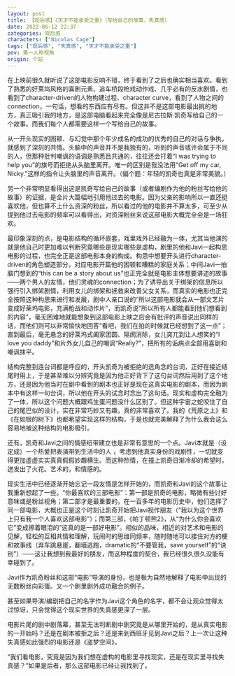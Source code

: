 ```yaml
---
layout: post
title: 【观后感】《天才不能承受之重》（写给自己的故事、失真感）
date: 2022-06-12 22:37
categories: 观后感
characters: ["Nicolas Cage"]
tags: ["观后感", "失真感", "天才不能承受之重"]
pov: 第一人称视角
origin: 个站
---
```


在上映前很久就听说了这部电影反响不错，终于看到了之后也确实相当喜欢。看到了熟悉的好莱坞风格的喜剧元素、追车桥段枪戏动作戏、几乎必有的反水剧情，也看到了character-driven的人物构建过程、character curve，看到了人物之间的connection，一句话，想看的东西应有尽有。但这并不是这部电影最出挑的地方，真正吸引我的地方，是这部电脑看起来完全像是尼古拉斯·凯奇写给自己的一个故事。而我们每个人都需要这样一个写给自己的故事。

从一开头现实的困顿、与幻觉中那个年少成名的成功的优秀的自己的对话与争执，就感到了深刻的共情。头脑中的声音并不是我独有的，听到的声音或许会属于不同的人，但那种批判嘲讽的语调是熟悉且共通的，往往还会打着“I was trying to help you”的旗号而拒绝从头脑里离开。唯一的区别是我没法用“Get off my car, Nicky.”这样的指令让头脑里的声音离开。（偏个题：年轻的凯奇也真是非常美貌。）

另一个非常明显看得出这是凯奇写给自己的故事（或者编剧作为他的粉丝写给他的故事）的证据，是全片大篇幅地引用他过去的电影。因为父亲的影响所以一直还挺喜欢他，但也算不上什么资深的粉丝，所以看过的他的电影并不算太多，可至少从提到他过去电影的频率可以看得出，对资深粉丝来说这部电影大概完全会是一场狂欢。

最印象深刻的点，是电影结构的循环嵌套，戏里戏外已经融为一体，尤其当他演的就是他自己时更加难以判断究竟哪些是现实哪些是虚构，剧里的他和Javi一起构思电影的过程，也完全正是这部电影本身的构成。构思中想要开头进行character-driven的角色塑造部分，对应电影开篇他的困顿和糟糕的家庭关系；中间Javi一拍脑门想到的“this can be a story about us”也正完全就是电影主体想要讲述的故事——两个男人的友情，他们灵魂的connection；为了诱导出关于绑架的信息所以强行引入绑架剧情，利用女儿的绑架和拯救来改善父女关系，而真实的电影也正完全按照这种构思来进行和发展，剧中人亲口说的“所以这部电影就会从一部文艺片变成好莱坞电影，充满枪战和动作片”，而凯奇说“所以所有人都能看到他们想看到的内容”，毫无困难地就能想象到这部电影上映之后会有批评的声音说出同样的话，而他们则可以非常愉快地回答“看吧，我们在拍的时候就已经想到了这一点”；直到最后，毫无悬念的好莱坞式阖家团圆、隔阂消除，女儿突兀到让人想笑的“I love you daddy”和片外女儿自己的嘲讽“Really?”，把所有的诟病点全部用喜剧和嘲讽抹平。

结构完整到连台词都是呼应的，开头凯奇为被拒绝的选角念的台词，正好在接近结尾时用上，于是甚至难以分辨究竟是因为他正好背下了这句台词然后用到了这个地方，还是因为他当时在剧中看到的剧本也正好是现在这真实电影的剧本，而因为剧本中有这样一句台词，所以他在开头的试念时念出了这句话。现实和虚构完全融为了一体，所以这个问题大概跟鸡生蛋问题没什么区别了。但这种宇宙之蛇咬住了自己的尾巴似的设计，实在非常巧妙又有趣，真的非常喜欢了。我的《荒原之上》和《在如银的树下》也都希望实现这样的结构，于是也就完美解释了为什么我会这么容易地被这种结构的电影吸引。

还有，凯奇和Javi之间的情感纽带建立也是非常有意思的一个点。Javi本就是（设定成）一个热爱把表演带到生活中的人 ，考虑到他真实身份的戏剧性，一切就变得更加虚虚实实真真假假妙趣横生。而这种热情，在撞上凯奇日渐冷却的希望时，迸发出了火花。艺术的，和情感的。

现实生活中已经逐渐开始忘记一段友情是怎样开始的，而凯奇和Javi的这个故事让我重新想起了一些。“你最喜欢的三部电影”：第一部是凯奇的电影，略微有些讨好意味或是粉丝视角；第二部才是最重要的，在一百多年的电影历史中，他们选择了同一部电影，大概也正是这个时刻让凯奇开始把Javi视作朋友（“我以为这个世界上只有我一个人喜欢这部电影”）；而第三部，《帕丁顿熊2》，从“为什么你会喜欢它”变成擦着眼泪的“这真的是一部好电影”。相似的品味，相近的对艺术和电影的见解，轻松的互相共情和理解，玩闹时的思维同频率，随时随地可以接住对方的梗和故事线（弃车跳悬崖，翻墙逃跑，dramatic的“不要管我，save yourself”的“诀别”）——这让我想到我最好的朋友，而这种程度的契合，我已经很久很久没能有幸碰到了。

Javi作为凯奇粉丝和这部“电影”导演的身份，也是极为自然地解释了电影中出现的无数粉丝向彩蛋。又一个剧里剧外成功融合的例子。

甚至如果导演/编剧把自己的名字作为Javi这个角色的名字，都不会让观众觉得太过惊讶，只会觉得这个现实世界的失真感更深了一层。

电影片尾的剧中剧落幕，甚至无法判断剧中剧究竟是从哪里开始的，是从真实电影的一开始吗？还是在剧本被拒之后？还是来到西班牙见到Javi之后？上一次让这种失真感如此强烈的电影还是《盗梦空间》。

“我们看电影，究竟是因为我们想在虚构的电影里寻找现实，还是在现实里寻找失真感？”如果是后者，那么这部电影已经让我找到了。
